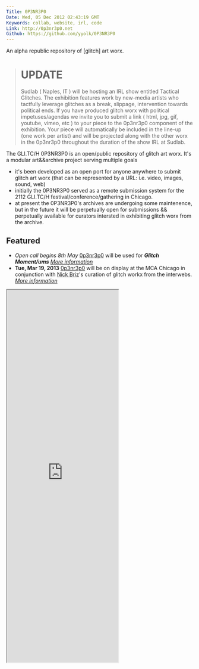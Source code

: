 ```yaml
---
Title: 0P3NR3P0
Date: Wed, 05 Dec 2012 02:43:19 GMT
Keywords: collab, website, irl, code
Link: http://0p3nr3p0.net
Github: https://github.com/yyolk/0P3NR3P0
---
```


An alpha republic repository of [glitch] art worx.

> # UPDATE
> Sudlab ( Naples, IT ) will be hosting an IRL show entitled Tactical Glitches. The exhibition features work by new-media artists who tactfully leverage glitches as a break, slippage, intervention towards political ends. If you have produced glitch worx with political impetuses/agendas we invite you to submit a link ( html, jpg, gif, youtube, vimeo, etc ) to your piece to the 0p3nr3p0 component of the exhibition. Your piece will automatically be included in the line-up (one work per artist) and will be projected along with the other worx in the 0p3nr3p0 throughout the duration of the show IRL at Sudlab. 

The GLI.TC/H 0P3NR3P0 is an open/public repository of glitch art worx. It's a modular art&&archive project serving multiple goals

- it's been developed as an open port for anyone anywhere to submit glitch art worx (that can be represented by a URL: i.e. video, images, sound, web) 
- initially the 0P3NR3P0 served as a remote submission system for the 2112 GLI.TC/H festival/conference/gathering in Chicago. 
- at present the 0P3NR3P0's archives are undergoing some maintenence, but in the future it will be perpetually open for submissions && perpetually available for curators intersted in exhibiting glitch worx from the archive. 

## Featured
* <span class="fontawesome-map-marker"></span> _Open call begins 8th May_ [0p3nr3p0](/work/0p3nr3p0) will be used for ***Glitch Moment/ums*** [*More information*](http://www.furtherfield.org/programmes/exhibition/glitch-momentums)
* <span class="fontawesome-map-marker"></span> **Tue, Mar 19, 2013** [0p3nr3p0](/work/0p3nr3p0) will be on display at the MCA Chicago in conjunction with [Nick Briz](http://nickbriz.com)'s curation of glitch workx from the interwebs. [*More information*](http://www2.mcachicago.org/event/glitch-art-ftp-share-fest/)

<iframe src="http://www.0p3nr3p0.net" height="1000"></iframe>